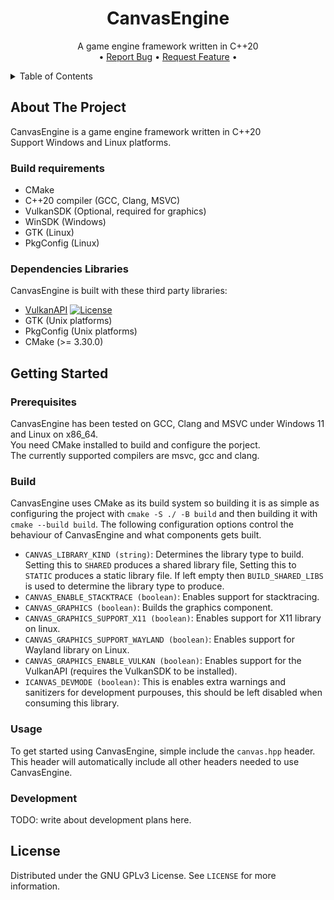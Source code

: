 <h1 align="center">CanvasEngine</h1>
<p align="center">A game engine framework written in C++20
	<br />
	&#x2022;
	<a style="width: 100%; text-align: center" href="https://github.com/lTechno/CanvasEngineDev/labels/bug">Report Bug</a>
	&#x2022;
	<a style="width: 100%; text-align: center" href="https://github.com/lTechno/CanvasEngineDev/labels/enhancement">Request Feature</a>
	&#x2022;
</p>

<details>
	<summary>Table of Contents</summary>
	<ul>
		<li>
			<a href="#about-the-project">About The Project</a>
			<ul><li><a href="#third-party-libraries">Third-party Libraries</a></li></ul>
		</li>
		<li>
			<a href="#getting-started">Getting Started</a>
			<ul>
				<li><a href="#prerequisites">Prerequisites</a></li>
				<li><a href="#build">Build</a></li>
				<li><a href="#usage">Usage</a></li>
			</ul>
		</li>
		<li>
			<a href="#license">License</a>
		</li>
	</ul>
</details>

## About The Project

CanvasEngine is a game engine framework written in C++20<br/>
Support Windows and Linux platforms.

### Build requirements

* CMake
* C++20 compiler (GCC, Clang, MSVC)
* VulkanSDK (Optional, required for graphics)
* WinSDK (Windows)
* GTK (Linux)
* PkgConfig (Linux)

### Dependencies Libraries

CanvasEngine is built with these third party libraries:

 * [VulkanAPI](https://vulkan.lunarg.com/) [![License](https://img.shields.io/badge/License-N/A-red.svg)](https://vulkan.lunarg.com/license)
 * GTK (Unix platforms)
 * PkgConfig (Unix platforms)
 * CMake (>= 3.30.0)
 <!-- * [GLFW](https://github.com/glfw/glfw/tree/7b6aead9fb88b3623e3b3725ebb42670cbe4c579) [![License](https://img.shields.io/badge/License-N/A-red.svg)](https://github.com/glfw/glfw/blob/7b6aead9fb88b3623e3b3725ebb42670cbe4c579/LICENSE.md) -->
 <!-- * [cpptrace](https://github.com/jeremy-rifkin/cpptrace/tree/0742b42dadaac62436cb226a7d084738a8f82d1a) [![License](https://img.shields.io/badge/License-N/A-red.svg)](https://github.com/jeremy-rifkin/cpptrace/blob/0742b42dadaac62436cb226a7d084738a8f82d1a/LICENSE) -->

## Getting Started

### Prerequisites

CanvasEngine has been tested on GCC, Clang and MSVC under Windows 11 and Linux on x86_64. <br />
You need CMake installed to build and configure the porject. <br />
The currently supported compilers are msvc, gcc and clang.

### Build

<!-- Checkout [building.md](docs/building.md) on how to build CanvasEngine -->
CanvasEngine uses CMake as its build system so building it is as simple as configuring the project with `cmake -S ./ -B build` and then building it with `cmake --build build`.
The following configuration options control the behaviour of CanvasEngine and what components gets built.

 * `CANVAS_LIBRARY_KIND (string)`: Determines the library type to build. Setting this to `SHARED` produces a shared library file, Setting this to `STATIC` produces a static library file. If left empty then `BUILD_SHARED_LIBS` is used to determine the library type to produce.
 * `CANVAS_ENABLE_STACKTRACE (boolean)`: Enables support for stacktracing.
 * `CANVAS_GRAPHICS (boolean)`: Builds the graphics component.
 * `CANVAS_GRAPHICS_SUPPORT_X11 (boolean)`: Enables support for X11 library on linux.
 * `CANVAS_GRAPHICS_SUPPORT_WAYLAND (boolean)`: Enables support for Wayland library on Linux.
 * `CANVAS_GRAPHICS_ENABLE_VULKAN (boolean)`: Enables support for the VulkanAPI (requires the VulkanSDK to be installed).
 * `ICANVAS_DEVMODE (boolean)`: This is enables extra warnings and sanitizers for development purpouses, this should be left disabled when consuming this library.

### Usage

To get started using CanvasEngine, simple include the `canvas.hpp` header.
This header will automatically include all other headers needed to use CanvasEngine.

### Development

TODO: write about development plans here.

## License

Distributed under the GNU GPLv3 License. See `LICENSE` for more information.
